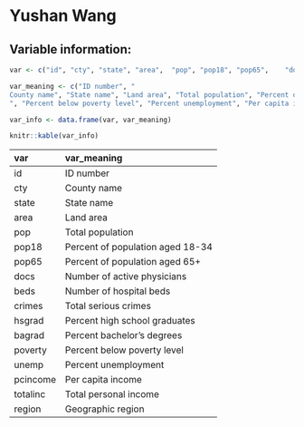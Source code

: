 Yushan Wang
================

## Variable information:

``` r
var <- c("id", "cty", "state", "area",  "pop", "pop18", "pop65",    "docs", "beds", "crimes",   "hsgrad",   "bagrad",   "poverty",  "unemp",    "pcincome", "totalinc", "region")

var_meaning <- c("ID number", "
County name", "State name", "Land area", "Total population", "Percent of population aged 18-34", "Percent of population aged 65+", "Number of active physicians", "Number of hospital beds", "Total serious crimes", "Percent high school graduates", "Percent bachelor’s degrees
", "Percent below poverty level", "Percent unemployment", "Per capita income", "Total personal income", "Geographic region")

var_info <- data.frame(var, var_meaning)

knitr::kable(var_info)
```

| var      | var\_meaning                     |
|:---------|:---------------------------------|
| id       | ID number                        |
| cty      | County name                      |
| state    | State name                       |
| area     | Land area                        |
| pop      | Total population                 |
| pop18    | Percent of population aged 18-34 |
| pop65    | Percent of population aged 65+   |
| docs     | Number of active physicians      |
| beds     | Number of hospital beds          |
| crimes   | Total serious crimes             |
| hsgrad   | Percent high school graduates    |
| bagrad   | Percent bachelor’s degrees       |
| poverty  | Percent below poverty level      |
| unemp    | Percent unemployment             |
| pcincome | Per capita income                |
| totalinc | Total personal income            |
| region   | Geographic region                |
